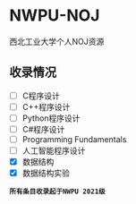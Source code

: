 # NWPU-NOJ
西北工业大学个人NOJ资源

## 收录情况
- [ ] C程序设计
- [ ] C++程序设计
- [ ] Python程序设计
- [ ] C#程序设计
- [ ] Programming Fundamentals
- [ ] 人工智能程序设计
- [x] 数据结构
- [x] 数据结构实验

__`所有条目收录起于NWPU 2021级`__
